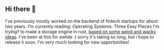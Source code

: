 ## Hi there 👋

I've previously mostly worked on the backend of fintech startups for about two years.
I’m currently reading: Operating Systems: Three Easy Pieces 
I'm trying? to make a storage engine in rust, [based on some weird and wacky ideas](https://github.com/hailelagi/lettuce).
I've been at this for awhile :) sorry it's taking so long, but i hope to release it soon.
I'm very much looking for new opportunities!
